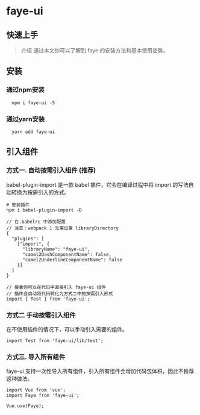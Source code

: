 <!--
 * @Descripttion: 
 * @version: 1.0.0
 * @Author: LiuXin
 * @Date: 2021-10-19 22:11:35
 * @LastEditors: LiuXin
 * @LastEditTime: 2021-10-20 15:56:36
-->
# faye-ui

## 快速上手
> 介绍 通过本文你可以了解到 faye 的安装方法和基本使用姿势。

## 安装
### 通过npm安装
```
  npm i faye-ui -S
```
### 通过yarn安装
```
  yarn add faye-ui
```
## 引入组件
### 方式一. 自动按需引入组件 (推荐)
babel-plugin-import 是一款 babel 插件，它会在编译过程中将 import 的写法自动转换为按需引入的方式。

```
# 安装插件
npm i babel-plugin-import -D
```
```
// 在.babelrc 中添加配置
// 注意：webpack 1 无需设置 libraryDirectory
{
  "plugins": [
    ["import", {
      "libraryName": "faye-ui",
      "camel2DashComponentName": false,
      "camel2UnderlineComponentName": false
    }]
  ]
}
```

```
// 接着你可以在代码中直接引入 faye-ui 组件
// 插件会自动将代码转化为方式二中的按需引入形式
import { Test } from 'faye-ui';
```
### 方式二 手动按需引入组件
在不使用插件的情况下，可以手动引入需要的组件。
```
import Test from 'faye-ui/lib/test';
```
### 方式三. 导入所有组件
faye-ui 支持一次性导入所有组件，引入所有组件会增加代码包体积，因此不推荐这种做法。
```
import Vue from 'vue';
import Faye from 'faye-ui';

Vue.use(Faye);
```